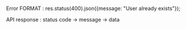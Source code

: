 Error FORMAT : res.status(400).json({message: "User already exists"});

API response : status code -> message -> data

